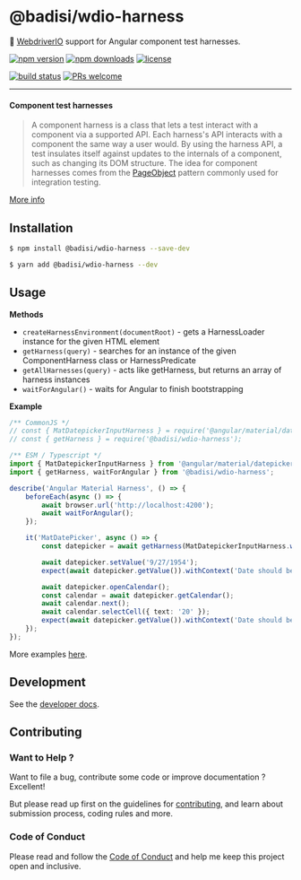 # @badisi/wdio-harness

🔬 [WebdriverIO][wdio] support for Angular component test harnesses.

[![npm version](https://img.shields.io/npm/v/@badisi/wdio-harness.svg?color=blue&logo=npm)][npm]
[![npm downloads](https://img.shields.io/npm/dw/@badisi/wdio-harness.svg?color=blue&logo=npm)][npm-dl]
[![license](https://img.shields.io/npm/l/@badisi/wdio-harness.svg?color=ff69b4)][license]

[![build status](https://github.com/badisi/wdio-harness/workflows/CI%20tests/badge.svg)][ci-tests]
[![PRs welcome](https://img.shields.io/badge/PRs-welcome-brightgreen.svg)][pullrequest]

<hr>

#### Component test harnesses

> A component harness is a class that lets a test interact with a component via a supported API. Each harness's API interacts with a component the same way a user would. By using the harness API, a test insulates itself against updates to the internals of a component, such as changing its DOM structure. The idea for component harnesses comes from the [PageObject](https://martinfowler.com/bliki/PageObject.html) pattern commonly used for integration testing.

[More info](https://material.angular.io/cdk/test-harnesses/overview)


## Installation

```sh
$ npm install @badisi/wdio-harness --save-dev
```

```sh
$ yarn add @badisi/wdio-harness --dev
```


## Usage

__Methods__

- `createHarnessEnvironment(documentRoot)` - gets a HarnessLoader instance for the given HTML element
- `getHarness(query)` - searches for an instance of the given ComponentHarness class or HarnessPredicate
- `getAllHarnesses(query)` - acts like getHarness, but returns an array of harness instances
- `waitForAngular()` - waits for Angular to finish bootstrapping

__Example__

```ts
/** CommonJS */
// const { MatDatepickerInputHarness } = require('@angular/material/datepicker/testing');
// const { getHarness } = require('@badisi/wdio-harness');

/** ESM / Typescript */
import { MatDatepickerInputHarness } from '@angular/material/datepicker/testing';
import { getHarness, waitForAngular } from '@badisi/wdio-harness';

describe('Angular Material Harness', () => {
    beforeEach(async () => {
        await browser.url('http://localhost:4200');
        await waitForAngular();
    });

    it('MatDatePicker', async () => {
        const datepicker = await getHarness(MatDatepickerInputHarness.with({ selector: '#demo-datepicker-input' }));

        await datepicker.setValue('9/27/1954');
        expect(await datepicker.getValue()).withContext('Date should be 9/27/1954').toBe('9/27/1954');

        await datepicker.openCalendar();
        const calendar = await datepicker.getCalendar();
        await calendar.next();
        await calendar.selectCell({ text: '20' });
        expect(await datepicker.getValue()).withContext('Date should be 10/20/1954').toBe('10/20/1954');
    });
});
```

More examples [here][examples].


## Development

See the [developer docs][developer].


## Contributing

### Want to Help ?

Want to file a bug, contribute some code or improve documentation ? Excellent!

But please read up first on the guidelines for [contributing][contributing], and learn about submission process, coding rules and more.

### Code of Conduct

Please read and follow the [Code of Conduct][codeofconduct] and help me keep this project open and inclusive.




[npm]: https://www.npmjs.com/package/@badisi/wdio-harness
[npm-dl]: https://npmcharts.com/compare/@badisi/wdio-harness?minimal=true
[ci-tests]: https://github.com/badisi/wdio-harness/actions?query=workflow:CI%20tests
[pullrequest]: https://github.com/badisi/wdio-harness/blob/master/CONTRIBUTING.md#-submitting-a-pull-request-pr
[license]: https://github.com/badisi/wdio-harness/blob/master/LICENSE
[developer]: https://github.com/badisi/wdio-harness/blob/master/DEVELOPER.md
[contributing]: https://github.com/badisi/wdio-harness/blob/master/CONTRIBUTING.md
[codeofconduct]: https://github.com/badisi/wdio-harness/blob/master/CODE_OF_CONDUCT.md
[wdio]: https://webdriver.io/
[examples]: https://github.com/badisi/wdio-harness/blob/master/projects/tests/harness.e2e.ts
